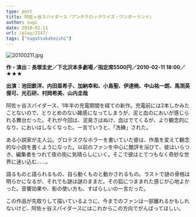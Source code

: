 ```yaml
---
type: post
title: 阿佐ヶ谷スパイダース『アンチクロックワイズ・ワンダーランド』
author: sugi
date: 2010-02-11
url: /play/2147/
tags: ["nagatsukakeishi"]
---
```

<img alt="20100211.jpg" src="/images/play/20100211.jpg"  />

**作・演出：長塚圭史／下北沢本多劇場／指定席5500円／2010-02-11 18:00／★★★**

**出演：池田鉄洋、内田亜希子、加納幸和、小島聖、伊達暁、中山祐一朗、馬渕英俚可、光石研、村岡希美、山内圭哉**

阿佐ヶ谷スパイダース、1年半の充電期間を経ての新作。充電前には2本しかみたことないので、とりとめのない雑感になってしまうが、泥と血のにおいが感じられる舞台だった。それが今回は、泥臭さはぬけ、血はでてくるが、より観念的になり、においはしなくなった。一言でいうと、「洗練」された。

ある小説家が主人公。グロテスクなホラーを書いていた彼は、作風を変えて観念的な小説を書くようになった。以前のファンを中心に酷評を浴びて、彼はいらつき、編集者をつれて夜の街に気晴らしにいく。そこで彼はとてつもなく奇妙な世界に迷い込む......。

語るものと語られるもの、自ら動くものと動かされるもの。ラストで謎の骨格は明らかになるが、それでも謎は謎のままだ。その狐につままれた感じが心地よかった。音響効果や、影の使い方も、すばらしいの一言だった。

この作品が先取りして描いているように、今までのファンは一部離れるかもしれないけど、阿佐ヶ谷スパイダースにはこれからこの方向でがんばってほしい。

